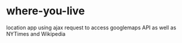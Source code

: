 # where-you-live
location app using ajax request to access googlemaps API as well as NYTimes and Wikipedia
